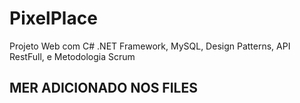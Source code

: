 # PixelPlace
Projeto Web com C# .NET Framework, MySQL, Design Patterns, API RestFull, e Metodologia Scrum 

## MER ADICIONADO NOS FILES

